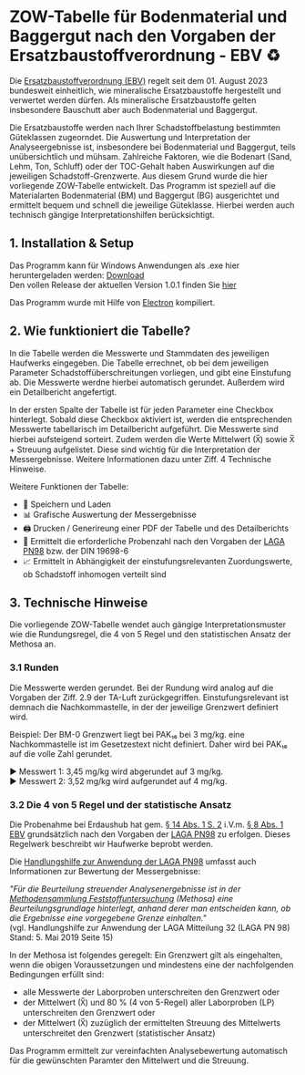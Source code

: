 # ZOW-Tabelle für Bodenmaterial und Baggergut nach den Vorgaben der Ersatzbaustoffverordnung - EBV ♻️

Die [Ersatzbaustoffverordnung (EBV)](https://www.gesetze-im-internet.de/ersatzbaustoffv/) regelt seit dem 01. August 2023 bundesweit einheitlich, wie mineralische Ersatzbaustoffe hergestellt und verwertet werden dürfen. Als mineralische Ersatzbaustoffe gelten insbesondere Bauschutt aber auch Bodenmaterial und Baggergut. 

Die Ersatzbaustoffe werden nach Ihrer Schadstoffbelastung bestimmten Güteklassen zugeorndet. Die Auswertung und Interpretation der Analyseergebnisse ist, insbesondere bei Bodenmaterial und Baggergut, teils unübersichtlich und mühsam. Zahlreiche Faktoren, wie die Bodenart (Sand, Lehm, Ton, Schluff) oder der TOC-Gehalt haben Auswirkungen auf die jeweiligen Schadstoff-Grenzwerte. Aus diesem Grund wurde die hier vorliegende ZOW-Tabelle entwickelt. Das Programm ist speziell auf die Materialarten Bodenmaterial (BM) und Baggergut (BG) ausgerichtet und ermittelt bequem und schnell die jeweilige Güteklasse. Hierbei werden auch technisch gängige Interpretationshilfen berücksichtigt. 

## 1. Installation & Setup

Das Programm kann für Windows Anwendungen als .exe hier heruntergeladen werden: [Download](https://github.com/Fladimir97/ZOW-Tabelle-Boden-EBV/releases/download/v.1.0.1/Bodenauswertung-.EBV.1.0.1.exe)  
Den vollen Release der aktuellen Version 1.0.1 finden Sie [hier](https://github.com/Fladimir97/ZOW-Tabelle-Boden-EBV/releases/tag/v.1.0.1)

Das Programm wurde mit Hilfe von [Electron](https://www.electronjs.org/) kompiliert.

## 2. Wie funktioniert die Tabelle?

In die Tabelle werden die Messwerte und Stammdaten des jeweiligen Haufwerks eingegeben. Die Tabelle errechnet, ob bei dem jeweiligen Parameter Schadstoffüberschreitungen vorliegen, und gibt eine Einstufung ab. Die Messwerte werdne hierbei automatisch gerundet. Außerdem wird ein Detailbericht angefertigt. 

In der ersten Spalte der Tabelle ist für jeden Parameter eine Checkbox hinterlegt. Sobald diese Checkbox aktiviert ist, werden die entsprechenden Messwerte tabellarisch im Detailbericht aufgeführt. Die Messwerte sind hierbei aufsteigend sorteirt. Zudem werden die Werte  Mittelwert (X̅) sowie X̅ + Streuung aufgelistet. Diese sind wichtig für die Interpretation der Messergebnisse. Weitere Informationen dazu unter Ziff. 4 Technische Hinweise.

Weitere Funktionen der Tabelle:

- 💾 Speichern und Laden
- 📊 Grafische Auswertung der Messergebnisse
- 🖨️ Drucken / Generireung einer PDF der Tabelle und des Detailberichts
- 🧪 Ermittelt die erforderliche Probenzahl nach den Vorgaben der [LAGA PN98](https://www.laga-online.de/documents/m-32_pn98_red-aend_2019_mai_1562758999.pdf) bzw. der DIN 19698-6
- 📈 Ermittelt in Abhängigkeit der einstufungsrelevanten Zuordungswerte, ob Schadstoff inhomogen verteilt sind

## 3. Technische Hinweise

Die vorliegende ZOW-Tabelle wendet auch gängige Interpretationsmuster wie die Rundungsregel, die 4 von 5 Regel und den statistischen Ansatz der Methosa an. 

### 3.1 Runden

Die Messwerte werden gerundet. Bei der Rundung wird analog auf die Vorgaben der Ziff. 2.9 der TA-Luft zurückgegriffen. Einstufungsrelevant ist demnach die Nachkommastelle, in der der jeweilige Grenzwert definiert wird.

Beispiel: Der BM-0 Grenzwert liegt bei PAK₁₆ bei 3 mg/kg. eine Nachkommastelle ist im Gesetzestext nicht definiert. Daher wird bei PAK₁₆ auf die volle Zahl gerundet. 

▶️ Messwert 1: 3,45 mg/kg wird abgerundet auf 3 mg/kg.  
▶️ Messwert 2: 3,52 mg/kg wird aufgerundet auf 4 mg/kg.

### 3.2 Die 4 von 5 Regel und der statistische Ansatz

Die Probenahme bei Erdaushub hat gem. [§ 14 Abs. 1 S. 2](https://www.gesetze-im-internet.de/ersatzbaustoffv/__14.html) i.V.m. [§ 8 Abs. 1 EBV](https://www.gesetze-im-internet.de/ersatzbaustoffv/__8.html) grundsätzlich nach den Vorgaben der [LAGA PN98](https://www.laga-online.de/documents/m-32_pn98_red-aend_2019_mai_1562758999.pdf) zu erfolgen. Dieses Regelwerk beschreibt wir Haufwerke beprobt werden. 

Die [Handlungshilfe zur Anwendung der LAGA PN98](https://www.laga-online.de/documents/hinweise_pn98_stand_2019_mai_1564665128.pdf) umfasst auch Informationen zur Bewertung der Messergebnisse:  

*"Für die Beurteilung streuender Analysenergebnisse ist in der [Methodensammlung Feststoffuntersuchung](https://www.umweltbundesamt.de/sites/default/files/medien/359/dokumente/20210615_methodensammlungfeststoffuntersuchung_v2_final_0.pdf) (Methosa) eine Beurteilungsgrundlage hinterlegt, anhand derer man entscheiden kann, ob die Ergebnisse eine vorgegebene Grenze einhalten."*  
(vgl. Handlungshilfe zur Anwendung der LAGA Mitteilung 32 (LAGA PN 98) Stand: 5. Mai 2019 Seite 15)

In der Methosa ist folgendes geregelt: Ein Grenzwert gilt als eingehalten, wenn die obigen Voraussetzungen und mindestens eine der nachfolgenden Bedingungen erfüllt sind:  
- alle Messwerte der Laborproben unterschreiten den Grenzwert oder
- der Mittelwert (X̅) und 80 % (4 von 5-Regel) aller Laborproben (LP) unterschreiten den Grenzwert oder
- der Mittelwert (X̅) zuzüglich der ermittelten Streuung des Mittelwerts unterschreitet den Grenzwert (statistischer Ansatz)

Das Programm ermittelt zur vereinfachten Analysebewertung automatisch für die gewünschten Paramter den Mittelwert und die Streuung.
